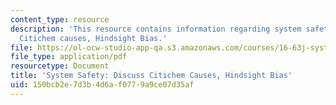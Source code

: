 ```yaml
---
content_type: resource
description: 'This resource contains information regarding system safety: Discuss
  Citichem causes, Hindsight Bias.'
file: https://ol-ocw-studio-app-qa.s3.amazonaws.com/courses/16-63j-system-safety-spring-2016/150bcb2e7d3b4d6af0779a9ce07d35af_MIT16_63JS16_LecNotes3.pdf
file_type: application/pdf
resourcetype: Document
title: 'System Safety: Discuss Citichem Causes, Hindsight Bias'
uid: 150bcb2e-7d3b-4d6a-f077-9a9ce07d35af
---
```


